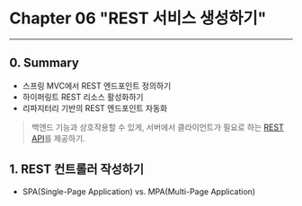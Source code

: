 # Chapter 06 "REST 서비스 생성하기"
<hr>

## 0. Summary
* 스프링 MVC에서 REST 엔드포인트 정의하기
* 하이퍼링트 REST 리소스 활성화하기
* 리파지터리 기반의 REST 엔드포인트 자동화

> 백엔드 기능과 상호작용할 수 있게, 서버에서 클라이언트가 필요로 하는 [REST API](./06-detail.md)를 제공하기.

## 1. REST 컨트롤러 작성하기

* SPA(Single-Page Application) vs. MPA(Multi-Page Application)
